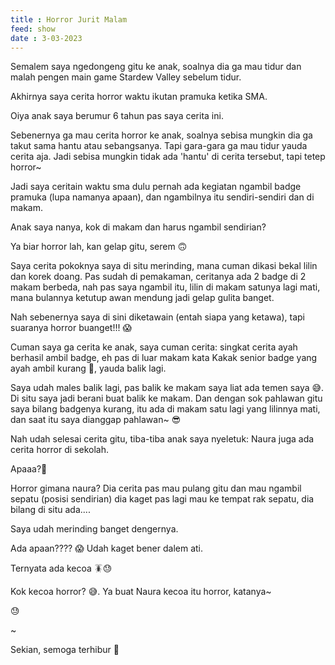 ```yaml
---
title : Horror Jurit Malam
feed: show
date : 3-03-2023
---
```


Semalem saya ngedongeng gitu ke anak, soalnya dia ga mau tidur dan malah pengen main game Stardew Valley sebelum tidur.

Akhirnya saya cerita horror waktu ikutan pramuka ketika SMA.

Oiya anak saya berumur 6 tahun pas saya cerita ini.

Sebenernya ga mau cerita horror ke anak, soalnya sebisa mungkin dia ga takut sama hantu atau sebangsanya. Tapi gara-gara ga mau tidur yauda cerita aja. Jadi sebisa mungkin tidak ada 'hantu' di cerita tersebut, tapi tetep horror~

Jadi saya ceritain waktu sma dulu pernah ada kegiatan ngambil badge pramuka (lupa namanya apaan), dan ngambilnya itu sendiri-sendiri dan di makam. 

Anak saya nanya, kok di makam dan harus ngambil sendirian? 

Ya biar horror lah, kan gelap gitu, serem 🙃

Saya cerita pokoknya saya di situ merinding, mana cuman dikasi bekal lilin dan korek doang. Pas sudah di pemakaman, ceritanya ada 2 badge di 2 makam berbeda, nah pas saya ngambil itu, lilin di makam satunya lagi mati, mana bulannya ketutup awan mendung jadi gelap gulita banget.

Nah sebenernya saya di sini diketawain (entah siapa yang ketawa), tapi suaranya horror buanget!!! 😱

Cuman saya ga cerita ke anak, saya cuman cerita: singkat cerita ayah berhasil ambil badge, eh pas di luar makam kata Kakak senior badge yang ayah ambil kurang 🤯, yauda balik lagi.

Saya udah males balik lagi, pas balik ke makam saya liat ada temen saya 😅. Di situ saya jadi berani buat balik ke makam. Dan dengan sok pahlawan gitu saya bilang badgenya kurang, itu ada di makam satu lagi yang lilinnya mati, dan saat itu saya dianggap pahlawan~ 😎

Nah udah selesai cerita gitu, tiba-tiba anak saya nyeletuk: Naura juga ada cerita horror di sekolah.

Apaaa?🤯

Horror gimana naura? Dia cerita pas mau pulang gitu dan mau ngambil sepatu (posisi sendirian) dia kaget pas lagi mau ke tempat rak sepatu, dia bilang di situ ada....

Saya udah merinding banget dengernya. 

Ada apaan???? 😱 Udah kaget bener dalem ati.

Ternyata ada kecoa 🪳😓

Kok kecoa horror? 😅. Ya buat Naura kecoa itu horror, katanya~

😓

~

Sekian, semoga terhibur 🤭